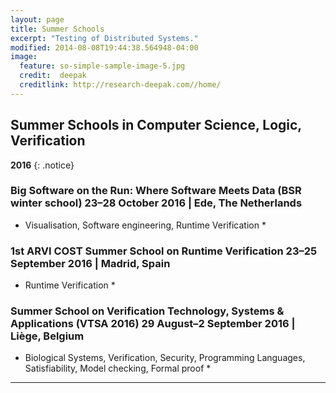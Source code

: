 ```yaml
---
layout: page
title: Summer Schools
excerpt: "Testing of Distributed Systems."
modified: 2014-08-08T19:44:38.564948-04:00
image:
  feature: so-simple-sample-image-5.jpg
  credit:  deepak
  creditlink: http://research-deepak.com//home/
---
```

## Summer Schools in Computer Science, Logic, Verification

**2016** 
{: .notice}

### Big Software on the Run: Where Software Meets Data (BSR winter school) 23–28 October 2016 | Ede, The Netherlands 
* Visualisation, Software engineering, Runtime Verification *

### 1st ARVI COST Summer School on Runtime Verification 23–25 September 2016 | Madrid, Spain 
* Runtime Verification *

### Summer School on Verification Technology, Systems & Applications (VTSA 2016) 29 August–2 September 2016 | Liège, Belgium 
* Biological Systems, Verification, Security, Programming Languages, Satisfiability, Model checking, Formal proof *
--- 


